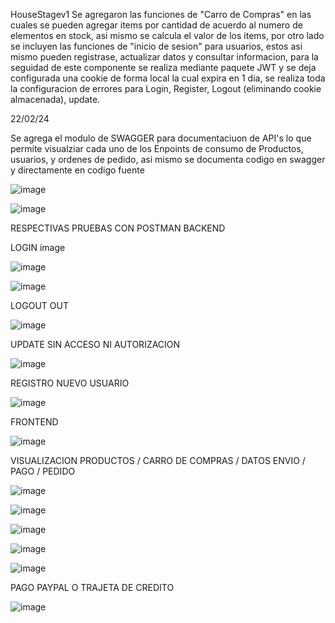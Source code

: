 HouseStagev1
Se agregaron las funciones de "Carro de Compras" en las cuales se pueden agregar items por cantidad de acuerdo al numero de elementos en stock, asi mismo se calcula el valor de los items, por otro lado se incluyen las funciones de "inicio de sesion" para usuarios, estos asi mismo pueden registrase, actualizar datos y consultar informacion, para la seguidad de este componente se realiza mediante paquete JWT y se deja configurada una cookie de forma local la cual expira en 1 dia, se realiza toda la configuracion de errores para Login, Register, Logout (eliminando cookie almacenada), update.

22/02/24

Se agrega el modulo de SWAGGER para documentaciuon de API's lo que permite visualziar cada uno de los Enpoints de consumo de Productos, usuarios, y ordenes de pedido, asi mismo se documenta codigo en swagger y directamente en codigo fuente

![image](https://github.com/cdbernal01/HouseStagev1.0/assets/129089383/e5e26acb-b799-4c81-a067-4107a7fdc33b)

![image](https://github.com/cdbernal01/HouseStagev1.0/assets/129089383/034fb31c-1a49-40d8-871d-985ed6b5129c)



RESPECTIVAS PRUEBAS CON POSTMAN BACKEND

LOGIN image

![image](https://github.com/cdbernal01/HouseStagev1.0/assets/129089383/d2707c34-982f-43af-ae49-df854f9d29e8)

![image](https://github.com/cdbernal01/HouseStagev1.0/assets/129089383/e5865ccd-12c5-4158-84d8-b14aa2ab51c1)



LOGOUT OUT 

![image](https://github.com/cdbernal01/HouseStagev1.0/assets/129089383/b7519c72-78b6-406f-9356-7910647990ca)


UPDATE SIN ACCESO NI AUTORIZACION 

![image](https://github.com/cdbernal01/HouseStagev1.0/assets/129089383/f4898cfd-be9d-4670-9d84-3087119a3355)


REGISTRO NUEVO USUARIO 

![image](https://github.com/cdbernal01/HouseStagev1.0/assets/129089383/8ed33583-c958-46d6-9912-41cdc233fa33)


FRONTEND

![image](https://github.com/cdbernal01/HouseStagev1.0/assets/129089383/04f85b48-6fa5-4ec5-b6e6-1c12be9edf40)

VISUALIZACION PRODUCTOS / CARRO DE COMPRAS / DATOS ENVIO / PAGO / PEDIDO

![image](https://github.com/cdbernal01/HouseStagev1.0/assets/129089383/da2cdf97-1d9d-4f88-97f2-6352d6256405)


![image](https://github.com/cdbernal01/HouseStagev1.0/assets/129089383/d0207e06-2883-4ec9-b8fc-17ad8ce8bb6e)

![image](https://github.com/cdbernal01/HouseStagev1.0/assets/129089383/0f213af9-3786-482e-90ac-fc907ad1981e)

![image](https://github.com/cdbernal01/HouseStagev1.0/assets/129089383/7b17a54b-3fa1-49c9-b607-94d16a7ae846)

![image](https://github.com/cdbernal01/HouseStagev1.0/assets/129089383/90b26763-4e18-45ea-8ef5-4599217108b0)

PAGO PAYPAL O TRAJETA DE CREDITO

![image](https://github.com/cdbernal01/HouseStagev1.0/assets/129089383/686ac6ba-572d-4a0e-b689-f4b585e24b15)




